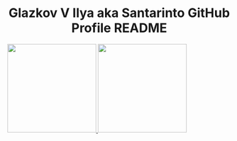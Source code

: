 <h1 align="center">Glazkov V Ilya aka Santarinto GitHub Profile README</h1>


<a href="https://wakatime.com">
    <img 
         src="https://wakatime.com/share/@santarinto/3fce9e31-e129-4f1d-886b-44aaf9865fb5.png" 
         style="width: 200px;"/>
</a>
<a href="https://wakatime.com">
    <img 
        src="https://wakatime.com/share/@santarinto/b2597332-c1f6-4857-ae63-fc93df102f9c.png"
        style="width: 200px;"  />
</a>